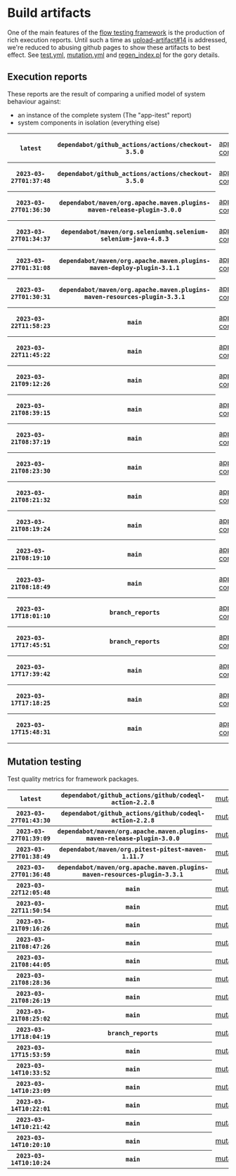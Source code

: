 # Build artifacts

One of the main features of the [flow testing framework](https://github.com/Mastercard/flow) is the production of rich execution reports.
Until such a time as [upload-artifact#14](https://github.com/actions/upload-artifact/issues/14) is addressed, we're reduced to abusing github pages to show these artifacts to best effect.
See [test.yml](https://github.com/Mastercard/flow/blob/main/.github/workflows/test.yml), [mutation.yml](https://github.com/Mastercard/flow/blob/main/.github/workflows/mutation.yml) and [regen_index.pl](https://github.com/Mastercard/flow/blob/pages/regen_index.pl) for the gory details.

## Execution reports

These reports are the result of comparing a unified model of system behaviour against:
 * an instance of the complete system (The "app-itest" report)
 * system components in isolation (everything else)

<!-- start:execution -->
<table>
	<tbody>
		<tr> <th><code>latest</code></th>
			 <th><code>dependabot/github_actions/actions/checkout-3.5.0</code></th>
			<td><a href="execution/latest/flow_execution_reports/example/app-core/target/mctf/latest/index.html">app-core</a></td>
			<td><a href="execution/latest/flow_execution_reports/example/app-histogram/target/mctf/latest/index.html">app-histogram</a></td>
			<td><a href="execution/latest/flow_execution_reports/example/app-itest/target/mctf/latest/index.html">app-itest</a></td>
			<td><a href="execution/latest/flow_execution_reports/example/app-queue/target/mctf/latest/index.html">app-queue</a></td>
			<td><a href="execution/latest/flow_execution_reports/example/app-store/target/mctf/latest/index.html">app-store</a></td>
			<td><a href="execution/latest/flow_execution_reports/example/app-ui/target/mctf/latest/index.html">app-ui</a></td>
			<td><a href="execution/latest/flow_execution_reports/example/app-web-ui/target/mctf/latest/index.html">app-web-ui</a></td>
		</tr>
		<tr> <th><code>2023-03-27T01:37:48</code></th>
			 <th><code>dependabot/github_actions/actions/checkout-3.5.0</code></th>
			<td><a href="execution/1679881068/flow_execution_reports/example/app-core/target/mctf/latest/index.html">app-core</a></td>
			<td><a href="execution/1679881068/flow_execution_reports/example/app-histogram/target/mctf/latest/index.html">app-histogram</a></td>
			<td><a href="execution/1679881068/flow_execution_reports/example/app-itest/target/mctf/latest/index.html">app-itest</a></td>
			<td><a href="execution/1679881068/flow_execution_reports/example/app-queue/target/mctf/latest/index.html">app-queue</a></td>
			<td><a href="execution/1679881068/flow_execution_reports/example/app-store/target/mctf/latest/index.html">app-store</a></td>
			<td><a href="execution/1679881068/flow_execution_reports/example/app-ui/target/mctf/latest/index.html">app-ui</a></td>
			<td><a href="execution/1679881068/flow_execution_reports/example/app-web-ui/target/mctf/latest/index.html">app-web-ui</a></td>
		</tr>
		<tr> <th><code>2023-03-27T01:36:30</code></th>
			 <th><code>dependabot/maven/org.apache.maven.plugins-maven-release-plugin-3.0.0</code></th>
			<td><a href="execution/1679880990/flow_execution_reports/example/app-core/target/mctf/latest/index.html">app-core</a></td>
			<td><a href="execution/1679880990/flow_execution_reports/example/app-histogram/target/mctf/latest/index.html">app-histogram</a></td>
			<td><a href="execution/1679880990/flow_execution_reports/example/app-itest/target/mctf/latest/index.html">app-itest</a></td>
			<td><a href="execution/1679880990/flow_execution_reports/example/app-queue/target/mctf/latest/index.html">app-queue</a></td>
			<td><a href="execution/1679880990/flow_execution_reports/example/app-store/target/mctf/latest/index.html">app-store</a></td>
			<td><a href="execution/1679880990/flow_execution_reports/example/app-ui/target/mctf/latest/index.html">app-ui</a></td>
			<td><a href="execution/1679880990/flow_execution_reports/example/app-web-ui/target/mctf/latest/index.html">app-web-ui</a></td>
		</tr>
		<tr> <th><code>2023-03-27T01:34:37</code></th>
			 <th><code>dependabot/maven/org.seleniumhq.selenium-selenium-java-4.8.3</code></th>
			<td><a href="execution/1679880877/flow_execution_reports/example/app-core/target/mctf/latest/index.html">app-core</a></td>
			<td><a href="execution/1679880877/flow_execution_reports/example/app-histogram/target/mctf/latest/index.html">app-histogram</a></td>
			<td><a href="execution/1679880877/flow_execution_reports/example/app-itest/target/mctf/latest/index.html">app-itest</a></td>
			<td><a href="execution/1679880877/flow_execution_reports/example/app-queue/target/mctf/latest/index.html">app-queue</a></td>
			<td><a href="execution/1679880877/flow_execution_reports/example/app-store/target/mctf/latest/index.html">app-store</a></td>
			<td><a href="execution/1679880877/flow_execution_reports/example/app-ui/target/mctf/latest/index.html">app-ui</a></td>
			<td><a href="execution/1679880877/flow_execution_reports/example/app-web-ui/target/mctf/latest/index.html">app-web-ui</a></td>
		</tr>
		<tr> <th><code>2023-03-27T01:31:08</code></th>
			 <th><code>dependabot/maven/org.apache.maven.plugins-maven-deploy-plugin-3.1.1</code></th>
			<td><a href="execution/1679880668/flow_execution_reports/example/app-core/target/mctf/latest/index.html">app-core</a></td>
			<td><a href="execution/1679880668/flow_execution_reports/example/app-histogram/target/mctf/latest/index.html">app-histogram</a></td>
			<td><a href="execution/1679880668/flow_execution_reports/example/app-itest/target/mctf/latest/index.html">app-itest</a></td>
			<td><a href="execution/1679880668/flow_execution_reports/example/app-queue/target/mctf/latest/index.html">app-queue</a></td>
			<td><a href="execution/1679880668/flow_execution_reports/example/app-store/target/mctf/latest/index.html">app-store</a></td>
			<td><a href="execution/1679880668/flow_execution_reports/example/app-ui/target/mctf/latest/index.html">app-ui</a></td>
			<td><a href="execution/1679880668/flow_execution_reports/example/app-web-ui/target/mctf/latest/index.html">app-web-ui</a></td>
		</tr>
		<tr> <th><code>2023-03-27T01:30:31</code></th>
			 <th><code>dependabot/maven/org.apache.maven.plugins-maven-resources-plugin-3.3.1</code></th>
			<td><a href="execution/1679880631/flow_execution_reports/example/app-core/target/mctf/latest/index.html">app-core</a></td>
			<td><a href="execution/1679880631/flow_execution_reports/example/app-histogram/target/mctf/latest/index.html">app-histogram</a></td>
			<td><a href="execution/1679880631/flow_execution_reports/example/app-itest/target/mctf/latest/index.html">app-itest</a></td>
			<td><a href="execution/1679880631/flow_execution_reports/example/app-queue/target/mctf/latest/index.html">app-queue</a></td>
			<td><a href="execution/1679880631/flow_execution_reports/example/app-store/target/mctf/latest/index.html">app-store</a></td>
			<td><a href="execution/1679880631/flow_execution_reports/example/app-ui/target/mctf/latest/index.html">app-ui</a></td>
			<td><a href="execution/1679880631/flow_execution_reports/example/app-web-ui/target/mctf/latest/index.html">app-web-ui</a></td>
		</tr>
		<tr> <th><code>2023-03-22T11:58:23</code></th>
			 <th><code>main</code></th>
			<td><a href="execution/1679486303/flow_execution_reports/example/app-core/target/mctf/latest/index.html">app-core</a></td>
			<td><a href="execution/1679486303/flow_execution_reports/example/app-histogram/target/mctf/latest/index.html">app-histogram</a></td>
			<td><a href="execution/1679486303/flow_execution_reports/example/app-itest/target/mctf/latest/index.html">app-itest</a></td>
			<td><a href="execution/1679486303/flow_execution_reports/example/app-queue/target/mctf/latest/index.html">app-queue</a></td>
			<td><a href="execution/1679486303/flow_execution_reports/example/app-store/target/mctf/latest/index.html">app-store</a></td>
			<td><a href="execution/1679486303/flow_execution_reports/example/app-ui/target/mctf/latest/index.html">app-ui</a></td>
			<td><a href="execution/1679486303/flow_execution_reports/example/app-web-ui/target/mctf/latest/index.html">app-web-ui</a></td>
		</tr>
		<tr> <th><code>2023-03-22T11:45:22</code></th>
			 <th><code>main</code></th>
			<td><a href="execution/1679485522/flow_execution_reports/example/app-core/target/mctf/latest/index.html">app-core</a></td>
			<td><a href="execution/1679485522/flow_execution_reports/example/app-histogram/target/mctf/latest/index.html">app-histogram</a></td>
			<td><a href="execution/1679485522/flow_execution_reports/example/app-itest/target/mctf/latest/index.html">app-itest</a></td>
			<td><a href="execution/1679485522/flow_execution_reports/example/app-queue/target/mctf/latest/index.html">app-queue</a></td>
			<td><a href="execution/1679485522/flow_execution_reports/example/app-store/target/mctf/latest/index.html">app-store</a></td>
			<td><a href="execution/1679485522/flow_execution_reports/example/app-ui/target/mctf/latest/index.html">app-ui</a></td>
			<td><a href="execution/1679485522/flow_execution_reports/example/app-web-ui/target/mctf/latest/index.html">app-web-ui</a></td>
		</tr>
		<tr> <th><code>2023-03-21T09:12:26</code></th>
			 <th><code>main</code></th>
			<td><a href="execution/1679389946/flow_execution_reports/example/app-core/target/mctf/latest/index.html">app-core</a></td>
			<td><a href="execution/1679389946/flow_execution_reports/example/app-histogram/target/mctf/latest/index.html">app-histogram</a></td>
			<td><a href="execution/1679389946/flow_execution_reports/example/app-itest/target/mctf/latest/index.html">app-itest</a></td>
			<td><a href="execution/1679389946/flow_execution_reports/example/app-queue/target/mctf/latest/index.html">app-queue</a></td>
			<td><a href="execution/1679389946/flow_execution_reports/example/app-store/target/mctf/latest/index.html">app-store</a></td>
			<td><a href="execution/1679389946/flow_execution_reports/example/app-ui/target/mctf/latest/index.html">app-ui</a></td>
			<td><a href="execution/1679389946/flow_execution_reports/example/app-web-ui/target/mctf/latest/index.html">app-web-ui</a></td>
		</tr>
		<tr> <th><code>2023-03-21T08:39:15</code></th>
			 <th><code>main</code></th>
			<td><a href="execution/1679387955/flow_execution_reports/example/app-core/target/mctf/latest/index.html">app-core</a></td>
			<td><a href="execution/1679387955/flow_execution_reports/example/app-histogram/target/mctf/latest/index.html">app-histogram</a></td>
			<td><a href="execution/1679387955/flow_execution_reports/example/app-itest/target/mctf/latest/index.html">app-itest</a></td>
			<td><a href="execution/1679387955/flow_execution_reports/example/app-queue/target/mctf/latest/index.html">app-queue</a></td>
			<td><a href="execution/1679387955/flow_execution_reports/example/app-store/target/mctf/latest/index.html">app-store</a></td>
			<td><a href="execution/1679387955/flow_execution_reports/example/app-ui/target/mctf/latest/index.html">app-ui</a></td>
			<td><a href="execution/1679387955/flow_execution_reports/example/app-web-ui/target/mctf/latest/index.html">app-web-ui</a></td>
		</tr>
		<tr> <th><code>2023-03-21T08:37:19</code></th>
			 <th><code>main</code></th>
			<td><a href="execution/1679387839/flow_execution_reports/example/app-core/target/mctf/latest/index.html">app-core</a></td>
			<td><a href="execution/1679387839/flow_execution_reports/example/app-histogram/target/mctf/latest/index.html">app-histogram</a></td>
			<td><a href="execution/1679387839/flow_execution_reports/example/app-itest/target/mctf/latest/index.html">app-itest</a></td>
			<td><a href="execution/1679387839/flow_execution_reports/example/app-queue/target/mctf/latest/index.html">app-queue</a></td>
			<td><a href="execution/1679387839/flow_execution_reports/example/app-store/target/mctf/latest/index.html">app-store</a></td>
			<td><a href="execution/1679387839/flow_execution_reports/example/app-ui/target/mctf/latest/index.html">app-ui</a></td>
			<td><a href="execution/1679387839/flow_execution_reports/example/app-web-ui/target/mctf/latest/index.html">app-web-ui</a></td>
		</tr>
		<tr> <th><code>2023-03-21T08:23:30</code></th>
			 <th><code>main</code></th>
			<td><a href="execution/1679387010/flow_execution_reports/example/app-core/target/mctf/latest/index.html">app-core</a></td>
			<td><a href="execution/1679387010/flow_execution_reports/example/app-histogram/target/mctf/latest/index.html">app-histogram</a></td>
			<td><a href="execution/1679387010/flow_execution_reports/example/app-itest/target/mctf/latest/index.html">app-itest</a></td>
			<td><a href="execution/1679387010/flow_execution_reports/example/app-queue/target/mctf/latest/index.html">app-queue</a></td>
			<td><a href="execution/1679387010/flow_execution_reports/example/app-store/target/mctf/latest/index.html">app-store</a></td>
			<td><a href="execution/1679387010/flow_execution_reports/example/app-ui/target/mctf/latest/index.html">app-ui</a></td>
			<td><a href="execution/1679387010/flow_execution_reports/example/app-web-ui/target/mctf/latest/index.html">app-web-ui</a></td>
		</tr>
		<tr> <th><code>2023-03-21T08:21:32</code></th>
			 <th><code>main</code></th>
			<td><a href="execution/1679386892/flow_execution_reports/example/app-core/target/mctf/latest/index.html">app-core</a></td>
			<td><a href="execution/1679386892/flow_execution_reports/example/app-histogram/target/mctf/latest/index.html">app-histogram</a></td>
			<td><a href="execution/1679386892/flow_execution_reports/example/app-itest/target/mctf/latest/index.html">app-itest</a></td>
			<td><a href="execution/1679386892/flow_execution_reports/example/app-queue/target/mctf/latest/index.html">app-queue</a></td>
			<td><a href="execution/1679386892/flow_execution_reports/example/app-store/target/mctf/latest/index.html">app-store</a></td>
			<td><a href="execution/1679386892/flow_execution_reports/example/app-ui/target/mctf/latest/index.html">app-ui</a></td>
			<td><a href="execution/1679386892/flow_execution_reports/example/app-web-ui/target/mctf/latest/index.html">app-web-ui</a></td>
		</tr>
		<tr> <th><code>2023-03-21T08:19:24</code></th>
			 <th><code>main</code></th>
			<td><a href="execution/1679386764/flow_execution_reports/example/app-core/target/mctf/latest/index.html">app-core</a></td>
			<td><a href="execution/1679386764/flow_execution_reports/example/app-histogram/target/mctf/latest/index.html">app-histogram</a></td>
			<td><a href="execution/1679386764/flow_execution_reports/example/app-itest/target/mctf/latest/index.html">app-itest</a></td>
			<td><a href="execution/1679386764/flow_execution_reports/example/app-queue/target/mctf/latest/index.html">app-queue</a></td>
			<td><a href="execution/1679386764/flow_execution_reports/example/app-store/target/mctf/latest/index.html">app-store</a></td>
			<td><a href="execution/1679386764/flow_execution_reports/example/app-ui/target/mctf/latest/index.html">app-ui</a></td>
			<td><a href="execution/1679386764/flow_execution_reports/example/app-web-ui/target/mctf/latest/index.html">app-web-ui</a></td>
		</tr>
		<tr> <th><code>2023-03-21T08:19:10</code></th>
			 <th><code>main</code></th>
			<td><a href="execution/1679386750/flow_execution_reports/example/app-core/target/mctf/latest/index.html">app-core</a></td>
			<td><a href="execution/1679386750/flow_execution_reports/example/app-histogram/target/mctf/latest/index.html">app-histogram</a></td>
			<td><a href="execution/1679386750/flow_execution_reports/example/app-itest/target/mctf/latest/index.html">app-itest</a></td>
			<td><a href="execution/1679386750/flow_execution_reports/example/app-queue/target/mctf/latest/index.html">app-queue</a></td>
			<td><a href="execution/1679386750/flow_execution_reports/example/app-store/target/mctf/latest/index.html">app-store</a></td>
			<td><a href="execution/1679386750/flow_execution_reports/example/app-ui/target/mctf/latest/index.html">app-ui</a></td>
			<td><a href="execution/1679386750/flow_execution_reports/example/app-web-ui/target/mctf/latest/index.html">app-web-ui</a></td>
		</tr>
		<tr> <th><code>2023-03-21T08:18:49</code></th>
			 <th><code>main</code></th>
			<td><a href="execution/1679386729/flow_execution_reports/example/app-core/target/mctf/latest/index.html">app-core</a></td>
			<td><a href="execution/1679386729/flow_execution_reports/example/app-histogram/target/mctf/latest/index.html">app-histogram</a></td>
			<td><a href="execution/1679386729/flow_execution_reports/example/app-itest/target/mctf/latest/index.html">app-itest</a></td>
			<td><a href="execution/1679386729/flow_execution_reports/example/app-queue/target/mctf/latest/index.html">app-queue</a></td>
			<td><a href="execution/1679386729/flow_execution_reports/example/app-store/target/mctf/latest/index.html">app-store</a></td>
			<td><a href="execution/1679386729/flow_execution_reports/example/app-ui/target/mctf/latest/index.html">app-ui</a></td>
			<td><a href="execution/1679386729/flow_execution_reports/example/app-web-ui/target/mctf/latest/index.html">app-web-ui</a></td>
		</tr>
		<tr> <th><code>2023-03-17T18:01:10</code></th>
			 <th><code>branch_reports</code></th>
			<td><a href="execution/1679076070/flow_execution_reports/example/app-core/target/mctf/latest/index.html">app-core</a></td>
			<td><a href="execution/1679076070/flow_execution_reports/example/app-histogram/target/mctf/latest/index.html">app-histogram</a></td>
			<td><a href="execution/1679076070/flow_execution_reports/example/app-itest/target/mctf/latest/index.html">app-itest</a></td>
			<td><a href="execution/1679076070/flow_execution_reports/example/app-queue/target/mctf/latest/index.html">app-queue</a></td>
			<td><a href="execution/1679076070/flow_execution_reports/example/app-store/target/mctf/latest/index.html">app-store</a></td>
			<td><a href="execution/1679076070/flow_execution_reports/example/app-ui/target/mctf/latest/index.html">app-ui</a></td>
			<td><a href="execution/1679076070/flow_execution_reports/example/app-web-ui/target/mctf/latest/index.html">app-web-ui</a></td>
		</tr>
		<tr> <th><code>2023-03-17T17:45:51</code></th>
			 <th><code>branch_reports</code></th>
			<td><a href="execution/1679075151/flow_execution_reports/example/app-core/target/mctf/latest/index.html">app-core</a></td>
			<td><a href="execution/1679075151/flow_execution_reports/example/app-histogram/target/mctf/latest/index.html">app-histogram</a></td>
			<td><a href="execution/1679075151/flow_execution_reports/example/app-itest/target/mctf/latest/index.html">app-itest</a></td>
			<td><a href="execution/1679075151/flow_execution_reports/example/app-queue/target/mctf/latest/index.html">app-queue</a></td>
			<td><a href="execution/1679075151/flow_execution_reports/example/app-store/target/mctf/latest/index.html">app-store</a></td>
			<td><a href="execution/1679075151/flow_execution_reports/example/app-ui/target/mctf/latest/index.html">app-ui</a></td>
			<td><a href="execution/1679075151/flow_execution_reports/example/app-web-ui/target/mctf/latest/index.html">app-web-ui</a></td>
		</tr>
		<tr> <th><code>2023-03-17T17:39:42</code></th>
			 <th><code>main</code></th>
			<td><a href="execution/1679074782/flow_execution_reports/example/app-core/target/mctf/latest/index.html">app-core</a></td>
			<td><a href="execution/1679074782/flow_execution_reports/example/app-histogram/target/mctf/latest/index.html">app-histogram</a></td>
			<td><a href="execution/1679074782/flow_execution_reports/example/app-itest/target/mctf/latest/index.html">app-itest</a></td>
			<td><a href="execution/1679074782/flow_execution_reports/example/app-queue/target/mctf/latest/index.html">app-queue</a></td>
			<td><a href="execution/1679074782/flow_execution_reports/example/app-store/target/mctf/latest/index.html">app-store</a></td>
			<td><a href="execution/1679074782/flow_execution_reports/example/app-ui/target/mctf/latest/index.html">app-ui</a></td>
			<td><a href="execution/1679074782/flow_execution_reports/example/app-web-ui/target/mctf/latest/index.html">app-web-ui</a></td>
		</tr>
		<tr> <th><code>2023-03-17T17:18:25</code></th>
			 <th><code>main</code></th>
			<td><a href="execution/1679073505/flow_execution_reports/example/app-core/target/mctf/latest/index.html">app-core</a></td>
			<td><a href="execution/1679073505/flow_execution_reports/example/app-histogram/target/mctf/latest/index.html">app-histogram</a></td>
			<td><a href="execution/1679073505/flow_execution_reports/example/app-itest/target/mctf/latest/index.html">app-itest</a></td>
			<td><a href="execution/1679073505/flow_execution_reports/example/app-queue/target/mctf/latest/index.html">app-queue</a></td>
			<td><a href="execution/1679073505/flow_execution_reports/example/app-store/target/mctf/latest/index.html">app-store</a></td>
			<td><a href="execution/1679073505/flow_execution_reports/example/app-ui/target/mctf/latest/index.html">app-ui</a></td>
			<td><a href="execution/1679073505/flow_execution_reports/example/app-web-ui/target/mctf/latest/index.html">app-web-ui</a></td>
		</tr>
		<tr> <th><code>2023-03-17T15:48:31</code></th>
			 <th><code>main</code></th>
			<td><a href="execution/1679068111/flow_execution_reports/example/app-core/target/mctf/latest/index.html">app-core</a></td>
			<td><a href="execution/1679068111/flow_execution_reports/example/app-histogram/target/mctf/latest/index.html">app-histogram</a></td>
			<td><a href="execution/1679068111/flow_execution_reports/example/app-itest/target/mctf/latest/index.html">app-itest</a></td>
			<td><a href="execution/1679068111/flow_execution_reports/example/app-queue/target/mctf/latest/index.html">app-queue</a></td>
			<td><a href="execution/1679068111/flow_execution_reports/example/app-store/target/mctf/latest/index.html">app-store</a></td>
			<td><a href="execution/1679068111/flow_execution_reports/example/app-ui/target/mctf/latest/index.html">app-ui</a></td>
			<td><a href="execution/1679068111/flow_execution_reports/example/app-web-ui/target/mctf/latest/index.html">app-web-ui</a></td>
		</tr>
	</tbody>
</table>
<!-- end:execution -->

## Mutation testing

Test quality metrics for framework packages.

<!-- start:mutation -->
<table>
	<tbody>
		<tr> <th><code>latest</code></th>
			 <th><code>dependabot/github_actions/github/codeql-action-2.2.8</code></th>
			<td><a href="mutation/latest/mutation_report/index.html">mutation</a></td>
		</tr>
		<tr> <th><code>2023-03-27T01:43:30</code></th>
			 <th><code>dependabot/github_actions/github/codeql-action-2.2.8</code></th>
			<td><a href="mutation/1679881410/mutation_report/index.html">mutation</a></td>
		</tr>
		<tr> <th><code>2023-03-27T01:39:09</code></th>
			 <th><code>dependabot/maven/org.apache.maven.plugins-maven-release-plugin-3.0.0</code></th>
			<td><a href="mutation/1679881149/mutation_report/index.html">mutation</a></td>
		</tr>
		<tr> <th><code>2023-03-27T01:38:49</code></th>
			 <th><code>dependabot/maven/org.pitest-pitest-maven-1.11.7</code></th>
			<td><a href="mutation/1679881129/mutation_report/index.html">mutation</a></td>
		</tr>
		<tr> <th><code>2023-03-27T01:36:48</code></th>
			 <th><code>dependabot/maven/org.apache.maven.plugins-maven-resources-plugin-3.3.1</code></th>
			<td><a href="mutation/1679881008/mutation_report/index.html">mutation</a></td>
		</tr>
		<tr> <th><code>2023-03-22T12:05:48</code></th>
			 <th><code>main</code></th>
			<td><a href="mutation/1679486748/mutation_report/index.html">mutation</a></td>
		</tr>
		<tr> <th><code>2023-03-22T11:50:54</code></th>
			 <th><code>main</code></th>
			<td><a href="mutation/1679485854/mutation_report/index.html">mutation</a></td>
		</tr>
		<tr> <th><code>2023-03-21T09:16:26</code></th>
			 <th><code>main</code></th>
			<td><a href="mutation/1679390186/mutation_report/index.html">mutation</a></td>
		</tr>
		<tr> <th><code>2023-03-21T08:47:26</code></th>
			 <th><code>main</code></th>
			<td><a href="mutation/1679388446/mutation_report/index.html">mutation</a></td>
		</tr>
		<tr> <th><code>2023-03-21T08:44:05</code></th>
			 <th><code>main</code></th>
			<td><a href="mutation/1679388245/mutation_report/index.html">mutation</a></td>
		</tr>
		<tr> <th><code>2023-03-21T08:28:36</code></th>
			 <th><code>main</code></th>
			<td><a href="mutation/1679387316/mutation_report/index.html">mutation</a></td>
		</tr>
		<tr> <th><code>2023-03-21T08:26:19</code></th>
			 <th><code>main</code></th>
			<td><a href="mutation/1679387179/mutation_report/index.html">mutation</a></td>
		</tr>
		<tr> <th><code>2023-03-21T08:25:02</code></th>
			 <th><code>main</code></th>
			<td><a href="mutation/1679387102/mutation_report/index.html">mutation</a></td>
		</tr>
		<tr> <th><code>2023-03-17T18:04:19</code></th>
			 <th><code>branch_reports</code></th>
			<td><a href="mutation/1679076259/mutation_report/index.html">mutation</a></td>
		</tr>
		<tr> <th><code>2023-03-17T15:53:59</code></th>
			 <th><code>main</code></th>
			<td><a href="mutation/1679068439/mutation_report/index.html">mutation</a></td>
		</tr>
		<tr> <th><code>2023-03-14T10:33:52</code></th>
			 <th><code>main</code></th>
			<td><a href="mutation/1678790032/mutation_report/index.html">mutation</a></td>
		</tr>
		<tr> <th><code>2023-03-14T10:23:09</code></th>
			 <th><code>main</code></th>
			<td><a href="mutation/1678789389/mutation_report/index.html">mutation</a></td>
		</tr>
		<tr> <th><code>2023-03-14T10:22:01</code></th>
			 <th><code>main</code></th>
			<td><a href="mutation/1678789321/mutation_report/index.html">mutation</a></td>
		</tr>
		<tr> <th><code>2023-03-14T10:21:42</code></th>
			 <th><code>main</code></th>
			<td><a href="mutation/1678789302/mutation_report/index.html">mutation</a></td>
		</tr>
		<tr> <th><code>2023-03-14T10:20:10</code></th>
			 <th><code>main</code></th>
			<td><a href="mutation/1678789210/mutation_report/index.html">mutation</a></td>
		</tr>
		<tr> <th><code>2023-03-14T10:10:24</code></th>
			 <th><code>main</code></th>
			<td><a href="mutation/1678788624/mutation_report/index.html">mutation</a></td>
		</tr>
	</tbody>
</table>
<!-- end:mutation -->
